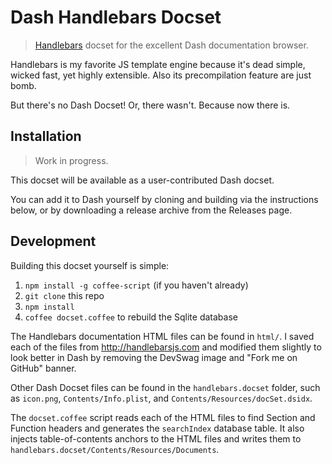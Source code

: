 # Dash Handlebars Docset

> [Handlebars](http://handlebarsjs.com) docset for the excellent Dash documentation browser.

Handlebars is my favorite JS template engine because it's dead simple, wicked fast, yet highly extensible. Also its precompilation feature are just bomb.

But there's no Dash Docset! Or, there wasn't. Because now there is.

## Installation
> Work in progress.

This docset will be available as a user-contributed Dash docset.

You can add it to Dash yourself by cloning and building via the instructions below, or by downloading a release archive from the Releases page.

## Development
Building this docset yourself is simple:

1. `npm install -g coffee-script` (if you haven't already)
2. `git clone` this repo
3. `npm install`
4. `coffee docset.coffee` to rebuild the Sqlite database

The Handlebars documentation HTML files can be found in `html/`. I saved each of the files from http://handlebarsjs.com and modified them slightly to look better in Dash by removing the DevSwag image and "Fork me on GitHub" banner.

Other Dash Docset files can be found in the `handlebars.docset` folder, such as `icon.png`, `Contents/Info.plist`, and `Contents/Resources/docSet.dsidx`.

The `docset.coffee` script reads each of the HTML files to find Section and Function headers and generates the `searchIndex` database table. It also injects table-of-contents anchors to the HTML files and writes them to `handlebars.docset/Contents/Resources/Documents`.

